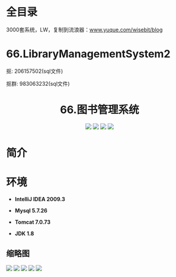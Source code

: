 # 全目录

3000套系统，LW，复制到流浪器：www.yuque.com/wisebit/blog
# 66.LibraryManagementSystem2

<p>抠: 206157502(sql文件)</p>
<p>抠群: 983063232(sql文件)</p>

<p><h1 align="center">66.图书管理系统</h1></p>


<p align="center">
	<img src="https://img.shields.io/badge/jdk-1.8-orange.svg"/>
    <img src="https://img.shields.io/badge/spring-5.x-lightgrey.svg"/>
    <img src="https://img.shields.io/badge/springmvc-3.x-blue.svg"/>
    <img src="https://img.shields.io/badge/mybatis-3.x-yellow.svg"/>
</p>

# 简介



# 环境

- <b>IntelliJ IDEA 2009.3</b>

- <b>Mysql 5.7.26</b>

- <b>Tomcat 7.0.73</b>

- <b>JDK 1.8</b>




## 缩略图

![](https://bitwise.oss-cn-heyuan.aliyuncs.com/2024/9/10/5065f297-aaf4-4297-b17f-40ed576fd54e.png)
![](https://bitwise.oss-cn-heyuan.aliyuncs.com/2024/9/10/30b92030-0b5f-49f1-a232-175e76881ccf.png)
![](https://bitwise.oss-cn-heyuan.aliyuncs.com/2024/9/10/efc4c805-efa2-4a04-b6dc-cf0d64deabf3.png)
![](https://bitwise.oss-cn-heyuan.aliyuncs.com/2024/9/10/58311ce5-80fe-41c0-a8d2-1dd7d262aa51.png)
![](https://bitwise.oss-cn-heyuan.aliyuncs.com/2024/9/10/eaff6dfe-d9a4-4107-a5d0-de69e8196588.png)




